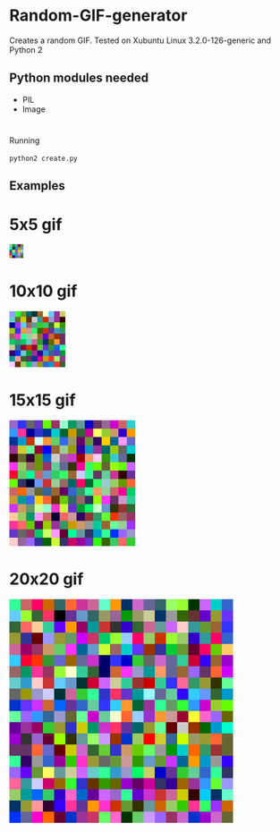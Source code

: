 # Random-GIF-generator
Creates a random GIF. Tested on Xubuntu Linux 3.2.0-126-generic and Python 2

## Python modules needed
- PIL
- Image

#
Running

`
python2 create.py
`

## Examples

# 5x5 gif
![Alt Text](https://github.com/adlf/Random-GIF-generator/raw/master/5x5.gif)

# 10x10 gif
![Alt Text](https://github.com/adlf/Random-GIF-generator/raw/master/10x10.gif)

# 15x15 gif
![Alt Text](https://github.com/adlf/Random-GIF-generator/raw/master/15x15.gif)

# 20x20 gif
![Alt Text](https://github.com/adlf/Random-GIF-generator/raw/master/20x20.gif)